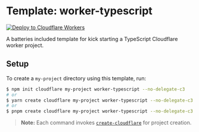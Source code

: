 # Template: worker-typescript

[![Deploy to Cloudflare Workers](https://deploy.workers.cloudflare.com/button)](https://deploy.workers.cloudflare.com/?url=https://github.com/cloudflare/templates/tree/main/worker-typescript)

A batteries included template for kick starting a TypeScript Cloudflare worker project.

## Setup

To create a `my-project` directory using this template, run:

```sh
$ npm init cloudflare my-project worker-typescript --no-delegate-c3
# or
$ yarn create cloudflare my-project worker-typescript --no-delegate-c3
# or
$ pnpm create cloudflare my-project worker-typescript --no-delegate-c3
```

> **Note:** Each command invokes [`create-cloudflare`](https://www.npmjs.com/package/create-cloudflare) for project creation.
